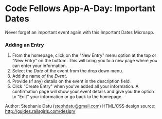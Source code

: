 # Code Fellows App-A-Day: Important Dates

Never forget an important event again with this Important Dates Microapp.


### Adding an Entry
  1. From the homepage, click on the "New Entry" menu option at the top or "New Entry" on the bottom. This will bring you to a new page where you can enter your information.
  2. Select the *Date* of the event from the drop down menu.
  3. Add the name of the *Event*.
  4. Provide (if any) details on the event in the description field.
  5. Click "Create Entry" when you've added all your information. A confirmation page will show your event details and give you the option to "Edit" your information or go back to the homepage.




Author: Stephanie Datu (stephdatu@gmail.com)
HTML/CSS design source: http://guides.railsgirls.com/design/
